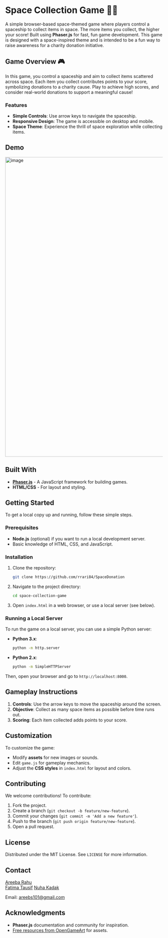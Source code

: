 # Space Collection Game 🚀🌌

A simple browser-based space-themed game where players control a spaceship to collect items in space. The more items you collect, the higher your score! Built using **Phaser.js** for fast, fun game development. This game is designed with a space-inspired theme and is intended to be a fun way to raise awareness for a charity donation initiative.

## Game Overview 🎮

In this game, you control a spaceship and aim to collect items scattered across space. Each item you collect contributes points to your score, symbolizing donations to a charity cause. Play to achieve high scores, and consider real-world donations to support a meaningful cause!

### Features
- **Simple Controls**: Use arrow keys to navigate the spaceship.
- **Responsive Design**: The game is accessible on desktop and mobile.
- **Space Theme**: Experience the thrill of space exploration while collecting items.

## Demo
<img width="959" alt="image" src="https://github.com/user-attachments/assets/f9c2bd5f-4562-46f0-a20c-016f70f448a9">

## Built With

- **[Phaser.js](https://phaser.io/)** - A JavaScript framework for building games.
- **HTML/CSS** - For layout and styling.

## Getting Started

To get a local copy up and running, follow these simple steps.

### Prerequisites

- **Node.js** (optional) if you want to run a local development server.
- Basic knowledge of HTML, CSS, and JavaScript.

### Installation

1. Clone the repository:

    ```bash
    git clone https://github.com/rrari84/SpaceDonation
    ```

2. Navigate to the project directory:

    ```bash
    cd space-collection-game
    ```

3. Open `index.html` in a web browser, or use a local server (see below).

### Running a Local Server

To run the game on a local server, you can use a simple Python server:

- **Python 3.x**:
    ```bash
    python -m http.server
    ```

- **Python 2.x**:
    ```bash
    python -m SimpleHTTPServer
    ```

Then, open your browser and go to `http://localhost:8000`.

## Gameplay Instructions

1. **Controls**: Use the arrow keys to move the spaceship around the screen.
2. **Objective**: Collect as many space items as possible before time runs out.
3. **Scoring**: Each item collected adds points to your score.


## Customization

To customize the game:
- Modify **assets** for new images or sounds.
- Edit `game.js` for gameplay mechanics.
- Adjust the **CSS styles** in `index.html` for layout and colors.

## Contributing

We welcome contributions! To contribute:

1. Fork the project.
2. Create a branch (`git checkout -b feature/new-feature`).
3. Commit your changes (`git commit -m 'Add a new feature'`).
4. Push to the branch (`git push origin feature/new-feature`).
5. Open a pull request.

## License

Distributed under the MIT License. See `LICENSE` for more information.

## Contact

[Areeba Rahu](https://github.com/rrari84)  
[Fatima Tausif](https://github.com/ftausif)
[Nuha Kadak](https://github.com/nuhakadak)

Email: [areebs101@gmail.com](mailto:areebs101@gmail.com)

## Acknowledgments

- **Phaser.js** documentation and community for inspiration.
- [Free resources from OpenGameArt](https://opengameart.org/) for assets.


